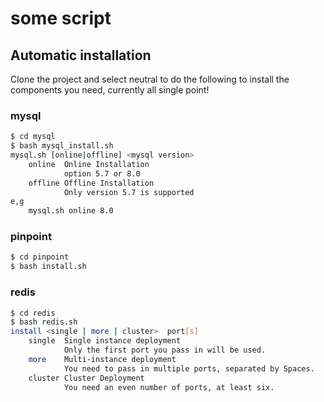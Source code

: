 # some script

## Automatic installation
Clone the project and select neutral to do the following to install the components you need, currently all single point!

### mysql

```bash
$ cd mysql
$ bash mysql_install.sh 
mysql.sh [online|offline] <mysql version>
    online  Online Installation
            option 5.7 or 8.0
    offline Offline Installation
            Only version 5.7 is supported
e,g
    mysql.sh online 8.0
```

### pinpoint

```bash
$ cd pinpoint
$ bash install.sh
```

### redis

```bash
$ cd redis
$ bash redis.sh
install <single | more | cluster>  port[s]
    single  Single instance deployment
            Only the first port you pass in will be used.
    more    Multi-instance deployment
            You need to pass in multiple ports, separated by Spaces.
    cluster Cluster Deployment
            You need an even number of ports, at least six.
```



